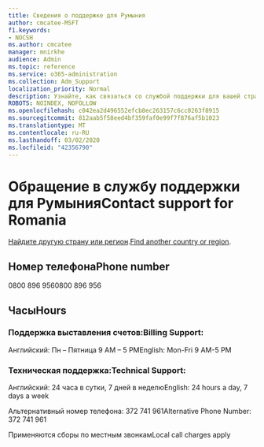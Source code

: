 ```yaml
---
title: Сведения о поддержке для Румыния
author: cmcatee-MSFT
f1.keywords:
- NOCSH
ms.author: cmcatee
manager: mnirkhe
audience: Admin
ms.topic: reference
ms.service: o365-administration
ms.collection: Adm_Support
localization_priority: Normal
description: Узнайте, как связаться со службой поддержки для вашей страны или региона.
ROBOTS: NOINDEX, NOFOLLOW
ms.openlocfilehash: c042ea2d496552efcb8ec263157c6cc0263f8915
ms.sourcegitcommit: 812aab5f58eed4bf359faf0e99f7f876af5b1023
ms.translationtype: MT
ms.contentlocale: ru-RU
ms.lasthandoff: 03/02/2020
ms.locfileid: "42356790"
---
```

# <a name="contact-support-for-romania"></a><span data-ttu-id="3e923-103">Обращение в службу поддержки для Румыния</span><span class="sxs-lookup"><span data-stu-id="3e923-103">Contact support for Romania</span></span>

<span data-ttu-id="3e923-104">[Найдите другую страну или регион](../contact-support-for-business-products.md).</span><span class="sxs-lookup"><span data-stu-id="3e923-104">[Find another country or region](../contact-support-for-business-products.md).</span></span>

## <a name="phone-number"></a><span data-ttu-id="3e923-105">Номер телефона</span><span class="sxs-lookup"><span data-stu-id="3e923-105">Phone number</span></span>
<span data-ttu-id="3e923-106">0800 896 956</span><span class="sxs-lookup"><span data-stu-id="3e923-106">0800 896 956</span></span>

## <a name="hours"></a><span data-ttu-id="3e923-107">Часы</span><span class="sxs-lookup"><span data-stu-id="3e923-107">Hours</span></span>
### <a name="billing-support"></a><span data-ttu-id="3e923-108">Поддержка выставления счетов:</span><span class="sxs-lookup"><span data-stu-id="3e923-108">Billing Support:</span></span>

<span data-ttu-id="3e923-109">Английский: Пн – Пятница 9 AM – 5 PM</span><span class="sxs-lookup"><span data-stu-id="3e923-109">English: Mon-Fri 9 AM-5 PM</span></span>

### <a name="technical-support"></a><span data-ttu-id="3e923-110">Техническая поддержка:</span><span class="sxs-lookup"><span data-stu-id="3e923-110">Technical Support:</span></span>

<span data-ttu-id="3e923-111">Английский: 24 часа в сутки, 7 дней в неделю</span><span class="sxs-lookup"><span data-stu-id="3e923-111">English: 24 hours a day, 7 days a week</span></span>

<span data-ttu-id="3e923-112">Альтернативный номер телефона: 372 741 961</span><span class="sxs-lookup"><span data-stu-id="3e923-112">Alternative Phone Number: 372 741 961</span></span>

<span data-ttu-id="3e923-113">Применяются сборы по местным звонкам</span><span class="sxs-lookup"><span data-stu-id="3e923-113">Local call charges apply</span></span>
